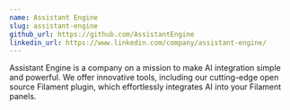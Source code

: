 ```yaml
---
name: Assistant Engine
slug: assistant-engine
github_url: https://github.com/AssistantEngine
linkedin_url: https://www.linkedin.com/company/assistant-engine/
---
```


Assistant Engine is a company on a mission to make AI integration simple and powerful. We offer innovative tools, including our cutting-edge open source Filament plugin, which effortlessly integrates AI into your Filament panels.
